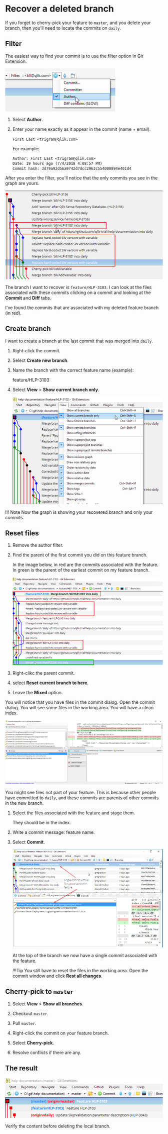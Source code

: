 # Recover a deleted branch

If you forget to cherry-pick your feature to `master`, and you delete your branch, then you'll need to locate the commits on `daily`.

## Filter

The easiest way to find your commit is to use the filter option in Git Extension.

![filter](assets/images/filter.png)

1. Select **Author**.

1. Enter your name exactly as it appear in the commit (name + email).

    `First Last <trigram@qlik.com>`

    For example:

    ```
    Author: First Last <trigram@qlik.com>
    Date: 19 hours ago (7/4/2018 4:08:57 PM)
    Commit hash: 3d79a92d56a9742d7dcc2963c554000894e401d4
    ```

After you enter the filter, you'll notice that the only commits you see in the graph are yours.

![recover](assets/images/recover-graph.png)

The branch I want to recover is `feature/HLP-3103`. I can look at the files associated with these commits clicking on a commit and looking at the **Commit** and **Diff** tabs.

I've found the commits that are associated with my deleted feature branch (in red).

## Create branch

I want to create a branch at the last commit that was merged into `daily`.

1. Right-click the commit.

1. Select **Create new branch**.

1. Name the branch with the correct feature name (example):

    feature/HLP-3103

1. Select **View** > **Show current branch only**.

    ![only](assets/images/saveonly.png)

!!! Note
    Now the graph is showing your recovered branch and only your commits.

## Reset files

1. Remove the author filter.

1. Find the parent of the first commit you did on this feature branch.

    In the image below, in red are the commits associated with the feature. In green is the parent of the earliest commit on my feature branch.

    ![parent](assets/images/parent.png)

1. Right-clikc the parent commit.

1. select **Reset current branch to here**.

1. Leave the **Mixed** option.

You will notice that you have files in the commit dialog. Open the commit dialog. You will see some files in the working area. You will have a clean index.

![asset](assets/images/recommit.png)

You might see files not part of your feature. This is because other people have committed to `daily`, and these commits are parents of other commits in the new branch.

1. Select the files associated with the feature and stage them.

    They should be in the index.

1. Write a commit message: feature name.

1. Select **Commit**.

    ![recommit](assets/images/recommit1.png)

    At the top of the branch we now have a single commit associated with the feature.

    !!!Tip
        You still have to reset the files in the working area. Open the commit window and click 
        **Rest all changes**.

## Cherry-pick to `master`

1. Select **View** > **Show all branches**.

1. Checkout `master`.

1. Pull `master`.

1. Right-click the commit on your feature branch.

1. Select **Cherry-pick**.

1. Resolve conflicts if there are any.

## The result

![picked](assets/images/picked.png)

Verify the content before deleting the local branch.

